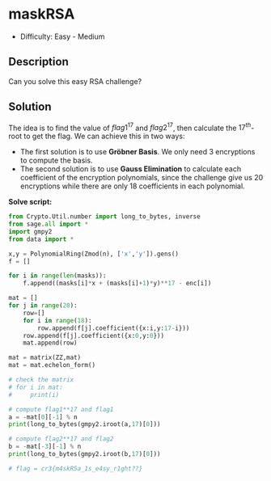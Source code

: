 # maskRSA

* Difficulty: Easy - Medium

## Description

Can you solve this easy RSA challenge?

## Solution

The idea is to find the value of ${flag1}^{17}$ and ${flag2}^{17}$, then calculate the $17^{th}$-root to get the flag. We can achieve this in two ways:

* The first solution is to use **Gröbner Basis**. We only need 3 encryptions to compute the basis.
* The second solution is to use **Gauss Elimination** to calculate each coefficient of the encryption polynomials, since the challenge give us 20 encryptions while there are only 18 coefficients in each polynomial.

**Solve script:**

```python
from Crypto.Util.number import long_to_bytes, inverse
from sage.all import *
import gmpy2
from data import *

x,y = PolynomialRing(Zmod(n), ['x','y']).gens()
f = []

for i in range(len(masks)):
    f.append((masks[i]*x + (masks[i]+1)*y)**17 - enc[i])

mat = []
for j in range(20):
    row=[]
    for i in range(18):
        row.append(f[j].coefficient({x:i,y:17-i}))
    row.append(f[j].coefficient({x:0,y:0}))
    mat.append(row)

mat = matrix(ZZ,mat)
mat = mat.echelon_form()

# check the matrix
# for i in mat:
#     print(i)

# compute flag1**17 and flag1
a = -mat[0][-1] % n
print(long_to_bytes(gmpy2.iroot(a,17)[0]))

# compute flag2**17 and flag2
b = -mat[-3][-1] % n
print(long_to_bytes(gmpy2.iroot(b,17)[0]))

# flag = cr3{m4skR5a_1s_e4sy_r1ght??}
```
